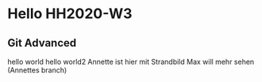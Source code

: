 Hello HH2020-W3
==============

Git Advanced
------------
hello world
hello world2
Annette ist hier mit Strandbild
Max will mehr sehen (Annettes branch)
